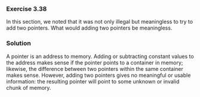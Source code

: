 ### Exercise 3.38

In this section, we noted that it was not only illegal but meaningless to try to
add two pointers. What would adding two pointers be meaningless.

### Solution

A pointer is an address to memory. Adding or subtracting constant values to the
address makes sense if the pointer points to a container in memory; likewise,
the difference between two pointers within the same container makes sense.
However, adding two pointers gives no meaningful or usable information: the
resulting pointer will point to some unknown or invalid chunk of memory.

